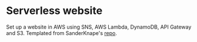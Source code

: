 # Serverless website
Set up a website in AWS using SNS, AWS Lambda, DynamoDB, API Gateway and S3.  Templated from SanderKnape's [repo](https://github.com/SanderKnape/serverless-website).
